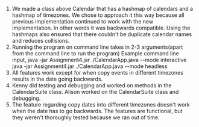 1. We made a class above Calendar that has a hashmap of calendars and a hashmap of timezones. 
We chose to approach it this way because all previous implementation continued to work with the new
implementation. In other words it was  backwards compatible. Using the hashmaps also ensured that
there couldn't be duplicate calendar names and reduces collisions. 
2. Running the program on command line takes in 2-3 arguments(apart from the command line to run the program)
Example command line input, java -jar Assignment4.jar ./CalendarApp.java --mode interactive
 java -jar Assignment4.jar ./CalendarApp.java --mode headless <file-of-commands>
3. All features work except for when copy events in different timezones results in the date going backwards.
4. Kenny did testing and debugging and worked on methods in the CalendarSuite class.
Alison worked on the CalendarSuite class and debugging.
5. The feature regarding copy dates into different timezones doesn't work when the date has to go backwards.
The features are functional, but they weren't thoroughly tested because we ran out of time.